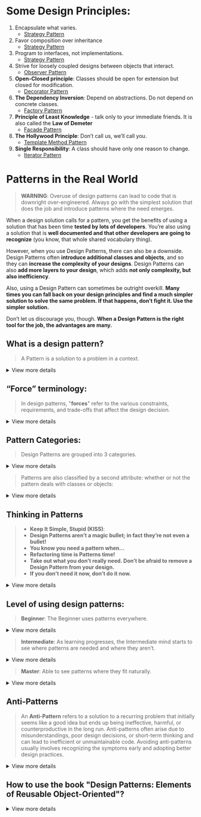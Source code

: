 # Some Design Principles:
1. Encapsulate what varies.
    - [Strategy Pattern](https://github.com/mvn-daipham2-hn/design_pattern_with_dart/blob/main/strategy_pattern/README.md#design-principles) 
2. Favor composition over inheritance
   - [Strategy Pattern](https://github.com/mvn-daipham2-hn/design_pattern_with_dart/blob/main/strategy_pattern/README.md#design-principles)
3. Program to interfaces, not implementations.
   - [Strategy Pattern](https://github.com/mvn-daipham2-hn/design_pattern_with_dart/blob/main/strategy_pattern/README.md#design-principles)
4. Strive for loosely coupled designs between objects that interact.
   - [Observer Pattern](https://github.com/mvn-daipham2-hn/design_pattern_with_dart/blob/main/observer_pattern/README.md#design-principles)
5. **Open-Closed principle**: Classes should be open for extension but closed for modification.
   - [Decorator Pattern](https://github.com/mvn-daipham2-hn/design_pattern_with_dart/blob/main/decorator_pattern/README.md#design-principles)
6. **The Dependency Inversion**: Depend on abstractions. Do not depend on concrete classes.
    - [Factory Pattern](https://github.com/mvn-daipham2-hn/design_pattern_with_dart/blob/main/factory_pattern/README.md#design-principles)   
7. **Principle of Least Knowledge** - talk only to your immediate friends. It is also called the **Law of Demeter**
    - [Facade Pattern](https://github.com/mvn-daipham2-hn/design_pattern_with_dart/blob/main/adapter_and_facade_patterns/README.md#design-principles)
8. **The Hollywood Principle**: Don’t call us, we’ll call you.
    - [Template Method Pattern](https://github.com/mvn-daipham2-hn/design_pattern_with_dart/blob/main/template_method_pattern/README.md#design-principles)
9. **Single Responsibility**: A class should have only one reason to change.
    - [Iterator Pattern](https://github.com/mvn-daipham2-hn/design_pattern_with_dart/blob/main/iterator_and_composite_patterns/README.md#design-principles)
    
# Patterns in the Real World
> **WARNING**: Overuse of design patterns can lead to code that is downright over-engineered. Always go with the simplest solution that does the job and introduce patterns where the need emerges.

When a design solution calls for a pattern, you get the benefits of using a solution that has been time **tested by lots of developers**. You’re also using a solution that is **well documented and that other developers are going to recognize** (you know, that whole shared vocabulary thing).

However, when you use Design Patterns, there can also be a downside. Design Patterns often **introduce additional classes and objects**, and so they can **increase the complexity of your designs**. Design Patterns can also **add more layers to your design**, which adds **not only complexity, but also inefficiency**.

Also, using a Design Pattern can sometimes be outright overkill. **Many times you can fall back on your design principles and find a much simpler solution to solve the same problem. If that happens, don’t fight it. Use the simpler solution.**

Don’t let us discourage you, though. **When a Design Pattern is the right tool for the job, the advantages are many.**

## What is a design pattern?
> A Pattern is a solution to a problem in a context.
<details>
    <summary>View more details</summary>

- The **context** is the situation in which the pattern applies. This should be a recurring situation. E.g. You have a collection of objects.
- The **problem** refers to the goal you are trying to achieve in this context, but it also refers to any constraints that occur in the context. E.g. You need to step through the objects without exposing the collection’s implementation.
- The **solution** is what you’re after: a general design that anyone can apply which resolves the goal and set of constraints. E.g. Encapsulate the iteration into a separate class.

_**If you find yourself in a context with a problem that has a goal that is affected by a set of constraints, then you can apply
a design that resolves the goal and constraints and leads to a solution.**_
</details>

## “Force” terminology:
> In design patterns, "**forces**" refer to the various constraints, requirements, and trade-offs that affect the design decision.

<details>
    <summary>View more details</summary>
These forces shape how a pattern is applied and help explain why a particular pattern is appropriate for solving a specific problem. They typically include aspects such as:

- **System Requirements**: What the software needs to achieve, including functionality and performance expectations.
  
- **Trade-offs**: The compromises between different design options, such as simplicity vs. flexibility, or memory usage vs. processing speed.

- **Context**: The specific environment or circumstances under which the pattern is being applied.

- **Limitations**: Any technical or organizational constraints, like programming language features, time, or team experience.

- **Non-functional Requirements**: Performance, scalability, security, and maintainability needs that influence the design.
  
In short, "**forces**" are the factors that drive the need for a particular pattern and guide its application in solving a problem effectively.
</details>

## Pattern Categories:
> Design Patterns are grouped into 3 categories. 
<details>
    <summary>View more details</summary>

1. **Creational Patterns**: Deal with object creation mechanisms, like **Singleton**, **Factory**, and **Builder**. Creational patterns involve object instantiation and all provide a way to decouple a client from the objects it needs to instantiate.
   
2. **Structural Patterns**: Focus on how classes and objects are composed, like **Adapter**, **Proxy**, and **Decorator**. Structural patterns let you compose classes or objects into larger structures.
   
3. **Behavioral Patterns**: Address communication between objects, like **Observer**, **Strategy**, and **Command**. Any pattern that is a Behavioral Pattern is concerned with how classes and objects interact and distribute responsibility.
</details>

> Patterns are also classified by a second attribute: whether or not the pattern deals with classes or objects:
<details>
    <summary>View more details</summary>

1. **Class patterns** describe how relationships between classes are defined via **inheritance**. Relationships in class patterns are established at **compile time**.

    Example: Factory Method (a Creational pattern) defines how subclasses provide specific implementations.
   
2. **Object patterns** describe relationships between objects and are primarily defined by **composition**. Relationships in object patterns are typically created at **runtime** and
are **more dynamic and flexible**.

    Example: Strategy (a Behavioral pattern) enables switching algorithms at runtime by composing different strategy objects.
</details>

## Thinking in Patterns
> - **Keep It Simple, Stupid (KISS)**:
> - **Design Patterns aren’t a magic bullet; in fact they’re not even a bullet!**
> - **You know you need a pattern when...**
> - **Refactoring time is Patterns time!**
> - **Take out what you don’t really need. Don’t be afraid to remove a Design Pattern from your design.**
> - **If you don’t need it now, don’t do it now.**

<details>
    <summary>View more details</summary>
    
1. **Keep It Simple, Stupid (KISS)**:
> First of all, when you design, solve things in the simplest way possible.

Your goal should be simplicity, not "how can I apply a pattern to this problem." Don’t feel like you aren’t a sophisticated developer if you
don’t use a pattern to solve a problem. Other developers will appreciate and admire the simplicity of your design. That said, sometimes the best way to keep your design simple and flexible is to use a pattern.

2. **Design Patterns aren’t a magic bullet; in fact they’re not even a bullet!**
> Patterns aren’t a magic bullet. To use patterns, you also need to think through the consequences on the rest of your design.

Patterns, as you know, are general solutions to recurring problems. Patterns also have the benefit of being well tested by lots of developers. So, when you see a need for one, you can sleep well knowing many developers have been there before and solved the problem using similar techniques.
However, patterns aren’t a magic bullet. You can’t plug one in, compile and then take an early lunch. To use patterns, you also need to think through the consequences on the rest of your design.

3. **You know you need a pattern when...**
> Introduce a pattern when you’re sure **it addresses a problem in your design**. **If a simpler solution might work, give that consideration before you commit** to using a pattern.

> **Knowing** when a pattern applies is where your experience and knowledge come in. 

Once you’re sure a simple solution will not meet your needs, you should consider the problem along with the set of constraints under which the solution will need to operate — these will help you match your problem to a pattern. If you’ve got a good knowledge of patterns, you may know of a pattern that is a good match.

> Otherwise, survey patterns that look like they might solve the problem.

The **Intent** and **Applicability** sections of the patterns catalogs are particularly useful for this. Once you’ve found a pattern that appears to be a good match, make sure it has a set of consequences you can live with and study its effect on the rest of your design. If everything looks good, go for it!

> There is one situation in which you’ll **want to use a pattern even if a simpler solution would work**: when you **expect aspects of your system to vary**.

As we’ve seen, identifying areas of change in your design is usually a good sign that a pattern is needed. Just make sure you are adding patterns to deal with **practical change** that is likely to happen, not **hypothetical change** that may happen.

4. **Refactoring time is Patterns time!**
> Refactoring is the process of making changes to your code to improve the way it is organized. The goal is to **improve its structure, not change its behavior**.

This is a great time to reexamine your design to see if it might be better structured with patterns. For instance, code that is full of conditional statements might signal the need for the State pattern. Or, it may be time to clean up concrete dependencies with a Factory.

5. **Take out what you don’t really need. Don’t be afraid to remove a Design Pattern from your design.**
> So when do you remove a pattern? When **your system has become complex and the flexibility you planned for isn’t needed**. In other words, when **a simpler solution without the pattern would be better**.

6. **If you don’t need it now, don’t do it now.**
> If you **have a practical need to support change** in a design today, go ahead and **employ a pattern to handle that change**. However, if the **reason is only hypothetical**, **don’t add the pattern**, **it is only going to add complexity to your system, and you might never need it**!

Design Patterns are powerful, and it’s easy to see all kinds of ways they can be used in your current designs. Developers naturally love to create beautiful architectures that are ready to take on change from any direction. 

However, if you have a practical need to support change in a design today, go ahead and employ a pattern to handle that change. However, if the reason is only hypothetical, don’t add the pattern, it is only going to add complexity to your system, and you might never need it!
</details>

## Level of using design patterns:
> **Beginner**: The Beginner uses patterns everywhere.
<details>
    <summary>View more details</summary>
This is good: the beginner gets lots of experience with and practice using patterns. The beginner also thinks, “The more patterns I use, the better the design.” The beginner will learn this is not so, that all designs should be as simple as possible. Complexity and patterns should only be used where they are needed for practical extensibility.
</details>

> **Intermediate**: As learning progresses, the Intermediate mind starts to see where patterns are needed and where they aren’t.
<details>
    <summary>View more details</summary>
The intermediate mind still tries to fit too many square patterns into round holes, but also begins to see that patterns can be adapted to fit situations where the canonical pattern doesn’t fit.
</details>

> **Master**: Able to see patterns where they fit naturally.
<details>
    <summary>View more details</summary>
    
Not obsessed with using patterns; rather it looks for simple solutions that best solve the problem. Master thinks in terms of the object principles and their trade-offs. When a need for a pattern naturally arises, the master applies it knowing well that it may require adaptation. The master also sees relationships to similar patterns and understands the subtleties of differences in the intent of related patterns. _**The master is also a Beginner mind**_ — it doesn’t let all that pattern knowledge overly influence design decisions.
</details>

## Anti-Patterns
> An **Anti-Pattern** refers to a solution to a recurring problem that initially seems like a good idea but ends up being ineffective, harmful, or counterproductive in the long run. Anti-patterns often arise due to misunderstandings, poor design decisions, or short-term thinking and can lead to inefficient or unmaintainable code. Avoiding anti-patterns usually involves recognizing the symptoms early and adopting better design practices.

<details>
    <summary>View more details</summary>
    
1. **An anti-pattern tells you why a bad solution is attractive**. Let’s face it, no one would choose a bad solution if there wasn’t something about it that seemed attractive up front. One of the biggest jobs of the anti-pattern is to alert you to the seductive aspect of the solution.

2. **An anti-pattern tells you why that solution in the long term is bad**. In order to understand why it’s an anti-pattern, you’ve got to understand how it’s going to have a negative effect down the road. The anti-pattern describes where you’ll get into trouble using the solution.

3. **An anti-pattern suggests other patterns that are applicable which may provide good solutions**. To be truly helpful an anti-pattern needs to point you in the right direction; it should suggest other possibilities that may lead to good solutions.

### Common Anti-Patterns

| Anti-Pattern               | Description                                                                                               | Solution                                                                                           |
|----------------------------|-----------------------------------------------------------------------------------------------------------|----------------------------------------------------------------------------------------------------|
| **God Object**              | One class or module does too much, handling unrelated concerns, leading to high coupling and low cohesion. | Break the object into smaller, more cohesive classes, following the Single Responsibility Principle (SRP). |
| **Big Ball of Mud**         | A system with no clear structure or architecture, becoming hard to maintain.                              | Refactor the code gradually, introducing modular design, and establishing clear boundaries between components. |
| **Spaghetti Code**          | Code with little structure, making it difficult to read, maintain, or debug due to tangled dependencies.   | Refactor the code using proper design patterns, modularize, and follow clean coding practices.      |
| **Golden Hammer**           | Over-reliance on a familiar tool or pattern for all problems, even when it's not the best fit.             | Choose the right tool or pattern for the specific problem after careful evaluation.                 |
| **Premature Optimization**  | Focusing on optimization early, before it's necessary, adding complexity and reducing readability.         | Optimize only after identifying performance bottlenecks, and focus on readability first.            |
| **Copy-Paste Programming**  | Duplicating code instead of reusing or modularizing it, leading to maintenance issues across many places.  | Use DRY (Don't Repeat Yourself) principles, and refactor common logic into reusable functions or modules. |
| **Boat Anchor**             | Keeping unused code or features that add unnecessary complexity.                                           | Regularly clean up and remove unused code and dependencies, following YAGNI (You Ain't Gonna Need It). |
| **Dead Code**               | Code that is no longer used but still exists, cluttering the codebase.                                    | Regularly review and remove unused or unreachable code, using tools for static code analysis.       |
| **Lava Flow**               | Retaining outdated code that's hard to remove due to lack of understanding.                               | Document legacy code clearly and refactor/remove parts that are no longer necessary.                |
| **Shotgun Surgery**         | A change in one area requires scattered changes across the codebase.                                      | Improve code cohesion by grouping related functionality and minimizing inter-module dependencies.   |
| **Magic Numbers**           | Using unexplained literals (e.g., `5`, `10`) instead of constants, making code unclear and hard to modify. | Replace literals with well-named constants or enums to improve readability and maintainability.     |
| **Reinventing the Wheel**   | Creating custom solutions for problems that have existing, tested libraries or frameworks.                | Use well-tested libraries or frameworks, and contribute improvements to them instead of building from scratch. |
| **Poltergeist**             | Objects that exist only to pass information, adding unnecessary complexity.                               | Refactor or eliminate unnecessary objects by simplifying the design and reducing indirection.       |
| **Object Cesspool**         | Objects are tightly coupled, making it hard to test or modify them independently.                         | Increase decoupling by following design principles like Dependency Injection (DI) or the Law of Demeter. |
| **Yo-Yo Problem**           | Excessive inheritance or delegation requires navigating many files to understand the logic.               | Flatten inheritance hierarchies, favor composition over inheritance, and reduce over-delegation.    |
| **Cargo Cult Programming**  | Copying code or practices without understanding, leading to ineffective or incorrect usage.               | Understand the logic behind code before using it; consult documentation or experts if necessary.    |

#### Differences between God Object vs Big Ball of Mud
> In short, the **God Object** is a symptom of poor object design on a class level, while the **Big Ball of Mud** is a more systemic problem, indicating poor architecture and organization throughout the entire application.

- **Scope**: The God Object refers to a single class or object doing too much, whereas the Big Ball of Mud describes the entire system being poorly structured.

- **Focus**:
    - The God Object is about improper responsibility assignment within a class.
    - The Big Ball of Mud is about the overall architecture of the system being messy and lacking organization.

#### Differences between Boat Anchor vs Dead Code 
> In summary, **Boat Anchor** involves unused but integrated components kept around just in case, whereas **Dead Code** refers to sections of code that are obsolete and no longer play an active role.

- **Source of Unused Code**:
    - Boat Anchor is intentionally kept around in case it becomes useful later, but never actually used.
    - Dead Code was once used or planned to be used but became redundant or unreachable after changes in the codebase.

- **Type of Component**:
    - Boat Anchor can be a larger construct, like libraries, configurations, or features.
    - Dead Code usually refers to sections of code (methods, functions, or blocks) that are still part of the project but no longer executed.
</details>

## How to use the book "Design Patterns: Elements of Reusable Object-Oriented"?
<details>
    <summary>View more details</summary>

![Screenshot 2024-10-04 at 08 53 36](https://github.com/user-attachments/assets/0bd89442-d293-4069-a0d7-0c694df9b7d5)

Joe: So Jim, **how are you actually using the catalog? When you have a problem, do you go fishing in the catalog for a solution?**

Jim: I try to **get familiar with all the patterns and their relationships first**. Then, when I need a pattern, I have some idea of what it is. I go back and look at the **Motivation** and **Applicability** sections to make sure I’ve got it right. There is also another really important section: **Consequences**. I review that to make sure there won’t be some unintended effect on my design.

Frank: That makes sense. So once you know the pattern is right, how do you approach working it into your design and implementing it?

Jim: That’s where the class diagram comes in. I first read over the **Structure** section to review the diagram and then over the **Participants** section to make sure I understand each classes’ role. From there I work it into my design, making any alterations I need to make it fit. Then I review the **Implementation** and **Sample Code** sections to make sure I know about any good implementation techniques or gotchas I might encounter.
</details>








